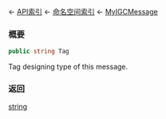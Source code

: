 ← [API索引](Api-Index) ← [命名空间索引](Namespace-Index) ← [MyIGCMessage](Sandbox.ModAPI.Ingame.MyIGCMessage)

### 概要

```csharp
public string Tag
```

Tag designing type of this message.

### 返回

[string](https://docs.microsoft.com/en-us/dotnet/api/System.String?view=netframework-4.6)

